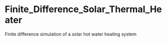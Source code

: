 # Finite_Difference_Solar_Thermal_Heater
Finite difference simulation of a solar hot water heating system

